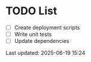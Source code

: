 # TODO List

- [ ] Create deployment scripts
- [ ] Write unit tests
- [ ] Update dependencies

Last updated: 2025-06-19 15:24
